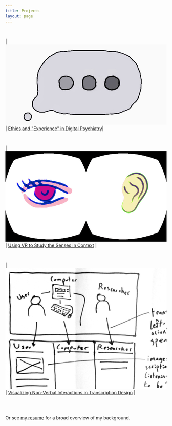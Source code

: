```yaml
---
title: Projects
layout: page
---
```

<br>

| [![...](/assets/sp_b_d_p.jpg)](/projects/digital-psych) | [Ethics and "Experience" in Digital Psychiatry](/projects/digital-psych)|

<br>

| [![...](/assets/senses-hmd.jpg)](/projects/oculus-senses) | [Using VR to Study the Senses in Context](/projects/oculus-senses) |

<br>

| [![...](/assets/hci-t-sq.jpg)](/projects/transcription) | [Visualizing Non-Verbal Interactions in Transcription Design](/projects/transcription) |


<br><br>

Or see [my resume](/resume) for a broad overview of my background.
